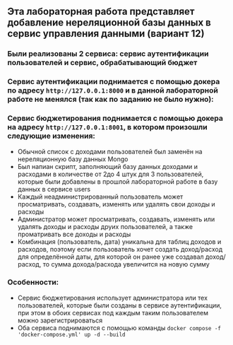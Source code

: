 ## Эта лабораторная работа представляет добавление нереляционной базы данных в сервис управления данными (вариант 12)
### Были реализованы 2 сервиса: сервис аутентификации пользователей и сервис, обрабатывающий бюджет
### Сервис аутентификации поднимается с помощью докера по адресу `http://127.0.0.1:8000` и в данной лабораторной работе не менялся (так как по заданию не было нужно):

### Сервис бюджетирования поднимается с помощью докера на адресу `http://127.0.0.1:8001`, в котором произошли следующие изменения:
- Обычной список с доходами пользователей был заменён на нереляционную базу данных Mongo
- Был напиан скрипт, заполняющий базу данных доходами и расходами в количестве от 2до 4 штук для 3 пользователей, которые были добавлены в прошлой лабораторной работе в базу данных в сервисе users
- Каждый неадминистрированный пользователь может просматривать, создавать, изменять или удалять свои доходы и расходы
- Администратор может просматривать, создавать, изменять или удалять доходы и расходы друих пользователей, а также проматривать все доходы и расходы
- Комбинация (пользователь, дата) уникальна для таблиц доходов и расходов, поэтому если пользователь хочет создать доход/расход для определённой даты, для которой он ранее уже создавал доход/расход, то сумма дохода/расхода увеличится на новую сумму

### Особенности:
- Сервис бюджетирования использует администратора или тех пользователей, которые были созданы в сервисе аутентификации, при этом в обоих сервисах под каждым таким пользователем можно зарегистрироваться
- Оба сервиса поднимаются с помощью команды `docker compose -f 'docker-compose.yml' up -d --build` 
